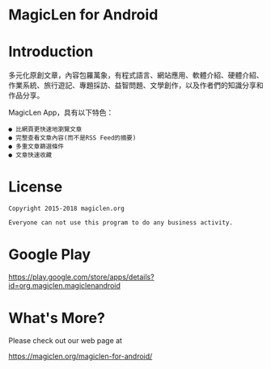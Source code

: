 MagicLen for Android
=================================

# Introduction

多元化原創文章，內容包羅萬象，有程式語言、網站應用、軟體介紹、硬體介紹、作業系統、旅行遊記、專題採訪、益智問題、文學創作，以及作者們的知識分享和作品分享。

MagicLen App，具有以下特色：

    ● 比網頁更快速地瀏覽文章
    ● 完整查看文章內容(而不是RSS Feed的摘要)
    ● 多重文章篩選條件
    ● 文章快速收藏

# License

    Copyright 2015-2018 magiclen.org

    Everyone can not use this program to do any business activity.

# Google Play

https://play.google.com/store/apps/details?id=org.magiclen.magiclenandroid

# What's More?

Please check out our web page at

https://magiclen.org/magiclen-for-android/
